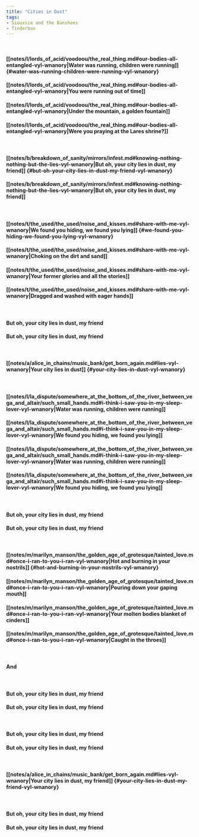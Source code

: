 ```yaml
---
title: "Cities in Dust"
tags:
- Siouxsie and the Banshees
- Tinderbox
---
```

&nbsp;
#### [[notes/l/lords_of_acid/voodoou/the_real_thing.md#our-bodies-all-entangled-vyl-wnanory|Water was running, children were running]] {#water-was-running-children-were-running-vyl-wnanory}
#### [[notes/l/lords_of_acid/voodoou/the_real_thing.md#our-bodies-all-entangled-vyl-wnanory|You were running out of time]]
#### [[notes/l/lords_of_acid/voodoou/the_real_thing.md#our-bodies-all-entangled-vyl-wnanory|Under the mountain, a golden fountain]]
#### [[notes/l/lords_of_acid/voodoou/the_real_thing.md#our-bodies-all-entangled-vyl-wnanory|Were you praying at the Lares shrine?]]
&nbsp;
#### [[notes/b/breakdown_of_sanity/mirrors/infest.md#knowing-nothing-nothing-but-the-lies-vyl-wnanory|But oh, your city lies in dust, my friend]] {#but-oh-your-city-lies-in-dust-my-friend-vyl-wnanory}
#### [[notes/b/breakdown_of_sanity/mirrors/infest.md#knowing-nothing-nothing-but-the-lies-vyl-wnanory|But oh, your city lies in dust, my friend]]
&nbsp;
#### [[notes/t/the_used/the_used/noise_and_kisses.md#share-with-me-vyl-wnanory|We found you hiding, we found you lying]] {#we-found-you-hiding-we-found-you-lying-vyl-wnanory}
#### [[notes/t/the_used/the_used/noise_and_kisses.md#share-with-me-vyl-wnanory|Choking on the dirt and sand]]
#### [[notes/t/the_used/the_used/noise_and_kisses.md#share-with-me-vyl-wnanory|Your former glories and all the stories]]
#### [[notes/t/the_used/the_used/noise_and_kisses.md#share-with-me-vyl-wnanory|Dragged and washed with eager hands]]
&nbsp;
#### But oh, your city lies in dust, my friend
#### But oh, your city lies in dust, my friend
&nbsp;
#### [[notes/a/alice_in_chains/music_bank/get_born_again.md#lies-vyl-wnanory|Your city lies in dust]] {#your-city-lies-in-dust-vyl-wnanory}
&nbsp;
#### [[notes/l/la_dispute/somewhere_at_the_bottom_of_the_river_between_vega_and_altair/such_small_hands.md#i-think-i-saw-you-in-my-sleep-lover-vyl-wnanory|Water was running, children were running]]
#### [[notes/l/la_dispute/somewhere_at_the_bottom_of_the_river_between_vega_and_altair/such_small_hands.md#i-think-i-saw-you-in-my-sleep-lover-vyl-wnanory|We found you hiding, we found you lying]]
#### [[notes/l/la_dispute/somewhere_at_the_bottom_of_the_river_between_vega_and_altair/such_small_hands.md#i-think-i-saw-you-in-my-sleep-lover-vyl-wnanory|Water was running, children were running]]
#### [[notes/l/la_dispute/somewhere_at_the_bottom_of_the_river_between_vega_and_altair/such_small_hands.md#i-think-i-saw-you-in-my-sleep-lover-vyl-wnanory|We found you hiding, we found you lying]]
&nbsp;
#### But oh, your city lies in dust, my friend
#### But oh, your city lies in dust, my friend
&nbsp;
#### [[notes/m/marilyn_manson/the_golden_age_of_grotesque/tainted_love.md#once-i-ran-to-you-i-ran-vyl-wnanory|Hot and burning in your nostrils]] {#hot-and-burning-in-your-nostrils-vyl-wnanory}
#### [[notes/m/marilyn_manson/the_golden_age_of_grotesque/tainted_love.md#once-i-ran-to-you-i-ran-vyl-wnanory|Pouring down your gaping mouth]]
#### [[notes/m/marilyn_manson/the_golden_age_of_grotesque/tainted_love.md#once-i-ran-to-you-i-ran-vyl-wnanory|Your molten bodies blanket of cinders]]
#### [[notes/m/marilyn_manson/the_golden_age_of_grotesque/tainted_love.md#once-i-ran-to-you-i-ran-vyl-wnanory|Caught in the throes]]
&nbsp;
#### And
&nbsp;
#### But oh, your city lies in dust, my friend
#### But oh, your city lies in dust, my friend
&nbsp;
#### But oh, your city lies in dust, my friend
#### But oh, your city lies in dust, my friend
&nbsp;
#### [[notes/a/alice_in_chains/music_bank/get_born_again.md#lies-vyl-wnanory|Your city lies in dust, my friend]] {#your-city-lies-in-dust-my-friend-vyl-wnanory}
&nbsp;
#### But oh, your city lies in dust, my friend
#### But oh, your city lies in dust, my friend
